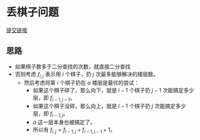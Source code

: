 # 丢棋子问题

[提交链接](https://www.nowcoder.com/practice/d1418aaa147a4cb394c3c3efc4302266?tpId=117&&tqId=35279&rp=1&ru=/ta/job-code-high&qru=/ta/job-code-high/question-ranking)

## 思路

- 如果棋子数多于二分查找的次数，就直接二分查找
- 否则考虑 $f_{i, j}$ 表示用 $i$ 个棋子，扔 $j$ 次最多能够解决的楼层数。
    - 然后考虑将第 $i$ 个棋子扔在 $a$ 楼层是最优的尝试：
        - 如果这个棋子碎了，那么向下，就是 $i - 1$ 个棋子扔 $j - 1$ 次能搞定多少层，即 $f_{i - 1, j - 1}$。
        - 如果这个棋子没碎，那么向上，就是 $i - 1$ 个棋子扔 $j$ 次能搞定多少层，即 $f_{i - 1, j}$。
        - $a$ 这一层本身也被搞定了。
      - 所以有 $f_{i, j} = f_{i - 1, j} + f_{i - 1, j - 1} + 1$。
